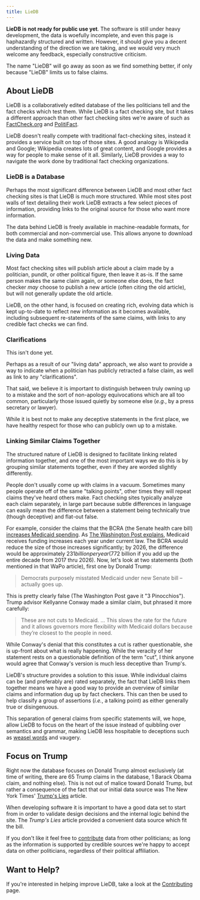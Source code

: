 ```yaml
---
title: LieDB
---
```


**LieDB is not ready for public use yet**.  The software is still
under heavy development, the data is woefully incomplete, and even
this page is haphazardly structured and written.  However, it should
give you a decent understanding of the direction we are taking, and we
would very much welcome any feedback, especially constructive
criticism.

The name "LieDB" will go away as soon as we find something better, if
only because "LieDB" limits us to false claims.

## About LieDB

LieDB is a collaboratively edited database of the lies politicians
tell and the fact checks which test them.  While LieDB is a fact
checking site, but it takes a different approach than other fact
checking sites we're aware of such as
[FactCheck.org](https://www.factcheck.org/) and
[PolitiFact](http://www.politifact.com/).

LieDB doesn't really compete with traditional fact-checking sites,
instead it provides a service built on top of those sites.  A good
analogy is Wikipedia and Google; Wikipedia creates lots of great
content, and Google provides a way for people to make sense of it all.
Similarly, LieDB provides a way to navigate the work done by
traditional fact checking organizations.

### LieDB is a Database

Perhaps the most significant difference between LieDB and most other
fact checking sites is that LieDB is much more structured.  While most
sites post walls of text detailing their work LieDB extracts a few
select pieces of information, providing links to the original source
for those who want more information.

The data behind LieDB is freely available in machine-readable formats,
for both commercial and non-commercial use.  This allows anyone to
download the data and make something new.

### Living Data

Most fact checking sites will publish article about a claim made by a
politician, pundit, or other political figure, then leave it as-is.
If the same person makes the same claim again, or someone else does,
the fact checker *may* choose to publish a new article (often citing
the old article), but will not generally update the old article.

LieDB, on the other hand, is focused on creating rich, evolving data
which is kept up-to-date to reflect new information as it becomes
available, including subsequent re-statements of the same claims, with
links to any credible fact checks we can find.

### Clarifications

This isn't done yet.

Perhaps as a result of our "living data" approach, we also want to
provide a way to indicate when a politician has publicly retracted a
false claim, as well as link to any "clarifications".

That said, we believe it is important to distinguish between truly
owning up to a mistake and the sort of non-apology equivocations which
are all too common, particularly those issued quietly by someone else
(*e.g.*, by a press secretary or lawyer).

While it is best not to make any deceptive statements in the first
place, we have healthy respect for those who can publicly own up to a
mistake.

### Linking Similar Claims Together

The structured nature of LieDB is designed to facilitate linking
related information together, and one of the most important ways we do
this is by grouping similar statements together, even if they are
worded slightly differently.

People don't usually come up with claims in a vacuum.  Sometimes many
people operate off of the same "talking points", other times they will
repeat claims they've heard others make.  Fact checking sites
typically analyze each claim separately, in large part because subtle
differences in language can easily mean the difference between a
statement being technically true (though deceptive) and flat-out
false.

For example, consider the claims that the BCRA (the Senate health care
bill) [increases Medicaid
spending](/claim/bcra-increases-medicaid-spending).  As [The
Washington Post
explains](https://www.washingtonpost.com/news/fact-checker/wp/2017/06/30/president-trumps-claim-medicaid-spending-in-senate-health-bill-actually-goes-up/),
Medicaid receives funding increases each year under current law.  The
BCRA would reduce the size of those increases significantly; by 2026,
the difference would be approximately $231 billion per year ($772
billion if you add up the entire decade from 2017 thru 2026).  Now,
let's look at two statements (both mentioned in that WaPo article),
first one by Donald Trump:

> Democrats purposely misstated Medicaid under new Senate bill –
> actually goes up.

This is pretty clearly false (The Washington Post gave it "3
Pinocchios").  Trump advisor Kellyanne Conway made a similar claim,
but phrased it more carefully:

> These are not cuts to Medicaid. … This slows the rate for the future
> and it allows governors more flexibility with Medicaid dollars
> because they’re closest to the people in need.

While Conway's denial that this constitutes a cut is rather
questionable, she is up-front about what is really happening.  While
the veracity of her statement rests on a questionable definition of
the term "cut", I think anyone would agree that Conway's version is
much less deceptive than Trump's.

LieDB's structure provides a solution to this issue.  While individual
claims can be (and preferably are) rated separately, the fact that
LieDB links them together means we have a good way to provide an
overview of similar claims and information dug up by fact checkers.
This can then be used to help classify a group of assertions (*i.e.*,
a talking point) as either generally true or disingenuous.

This separation of general claims from specific statements will, we
hope, allow LieDB to focus on the heart of the issue instead of
quibbling over semantics and grammar, making LieDB less hospitable to
deceptions such as [weasel
words](https://en.wikipedia.org/wiki/Weasel_word) and vaugery.

## Focus on Trump

Right now the database focuses on Donald Trump almost exclusively (at
time of writing, there are 65 Trump claims in the database, 1 Barack
Obama claim, and nothing else).  This is not out of malice toward
Donald Trump, but rather a consequence of the fact that our initial
data source was The New York Times' [Trump's
Lies](https://www.nytimes.com/interactive/2017/06/23/opinion/trumps-lies.html)
article.

When developing software it is important to have a good data set to
start from in order to validate design decisions and the internal
logic behind the site.  The *Trump's Lies* article provided a
convenient data source which fit the bill.

If you don't like it feel free to [contribute](/contributing) data
from other politicians; as long as the information is supported by
credible sources we're happy to accept data on other politicians,
regardless of their political affiliation.

## Want to Help?

If you're interested in helping improve LieDB, take a look at the
[Contributing](/contributing/) page.
